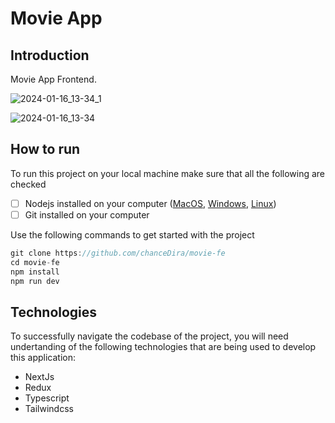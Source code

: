 # Movie App

## Introduction

Movie App Frontend.

![2024-01-16_13-34_1](https://github.com/chanceDira/movie-fe/assets/67952319/31f3c393-dd40-4cf5-bfc3-21c8b720b204)

![2024-01-16_13-34](https://github.com/chanceDira/movie-fe/assets/67952319/31fdec76-59e4-4584-8295-d9955f5f56de)



## How to run

To run this project on your local machine make sure that all the following are checked

- [ ] Nodejs installed on your computer ([MacOS](https://nodejs.org/en/download/), [Windows](https://nodejs.org/en/download/), [Linux](https://nodejs.org/en/download/))
- [ ] Git installed on your computer

Use the following commands to get started with the project

```js
git clone https://github.com/chanceDira/movie-fe
cd movie-fe
npm install
npm run dev
```

## Technologies

To successfully navigate the codebase of the project, you will need undertanding of the following technologies that are being used to develop this application:

- NextJs
- Redux
- Typescript
- Tailwindcss



